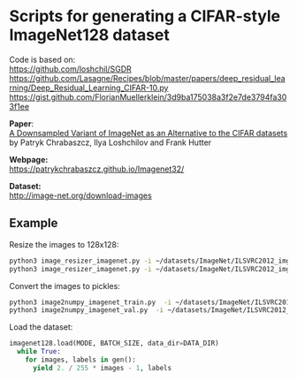 # Scripts for generating a CIFAR-style ImageNet128 dataset

Code is based on:  
https://github.com/loshchil/SGDR   https://github.com/Lasagne/Recipes/blob/master/papers/deep_residual_learning/Deep_Residual_Learning_CIFAR-10.py  
https://gist.github.com/FlorianMuellerklein/3d9ba175038a3f2e7de3794fa303f1ee  


**Paper**:  
[A Downsampled Variant of ImageNet as an Alternative to the CIFAR datasets](https://arxiv.org/abs/1707.08819) by Patryk Chrabaszcz, Ilya Loshchilov and Frank Hutter 

**Webpage:**  
https://patrykchrabaszcz.github.io/Imagenet32/

**Dataset:**  
http://image-net.org/download-images

## Example
Resize the images to 128x128:
```sh
python3 image_resizer_imagenet.py -i ~/datasets/ImageNet/ILSVRC2012_img_train -o ~/datasets/ImageNet/ILSVRC2012_img_train_128
python3 image_resizer_imagenet.py -i ~/datasets/ImageNet/ILSVRC2012_img_val -o ~/datasets/ImageNet/ILSVRC2012_img_val_128
```

Convert the images to pickles:
```sh
python3 image2numpy_imagenet_train.py  -i ~/datasets/ImageNet/ILSVRC2012_img_train_128/box -o ~/datasets/ImageNet128
python3 image2numpy_imagenet_val.py  -i ~/datasets/ImageNet/ILSVRC2012_img_val_128/box -o ~/datasets/ImageNet128
```
Load the dataset:
```py
imagenet128.load(MODE, BATCH_SIZE, data_dir=DATA_DIR)
  while True:
    for images, labels in gen():
      yield 2. / 255 * images - 1, labels
```
